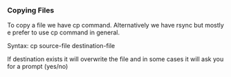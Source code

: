 ### Copying Files

To copy a file we have cp command. Alternatively we have rsync but mostly e prefer to use cp command in general.

Syntax: cp source-file destination-file

If destination exists it will overwrite the file and in some cases it will ask you for a prompt (yes/no)